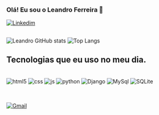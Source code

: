 ### Olá! Eu sou o Leandro Ferreira 👋
[![Linkedim](https://img.shields.io/badge/LinkedIn-0077B5?style=for-the-badge&logo=linkedin&logoColor=white)](https://www.linkedin.com/in/leandro-ferreira-santos-656b91278)
##
![Leandro GitHub stats](https://github-readme-stats.vercel.app/api?username=Leandr0fs&show_icons=true&theme=tokyonight) 
![Top Langs](https://github-readme-stats.vercel.app/api/top-langs/?username=Leandr0fs&hide_progress=true)

## Tecnologias que eu uso no meu dia.
<div style="display: inline_block"><br/>
  <img align="center" alt="html5" src="https://img.shields.io/badge/HTML5-E34F26?style=for-the-badge&logo=html5&logoColor=white"/>
  <img align="center" alt="css" src="https://img.shields.io/badge/CSS3-1572B6?style=for-the-badge&logo=css3&logoColor=white"/>
  <img align="center" alt="js" src="https://img.shields.io/badge/JavaScript-F7DF1E?style=for-the-badge&logo=javascript&logoColor=black"/>
  <img align="center" alt="python" src="https://img.shields.io/badge/Python-3776AB?style=for-the-badge&logo=python&logoColor=white"/>
  <img align="center" alt="Django" src="https://img.shields.io/badge/Django-092E20?style=for-the-badge&logo=django&logoColor=white"/>
  <img align="center" alt="MySql" src="https://img.shields.io/badge/MySQL-00000F?style=for-the-badge&logo=mysql&logoColor=white"/>
  <img align="center" alt="SQLite" src="https://img.shields.io/badge/SQLite-07405E?style=for-the-badge&logo=sqlite&logoColor=white"/>
  
</div><br/>


##
[![Gmail](https://img.shields.io/badge/Gmail-D14836?style=for-the-badge&logo=gmail&logoColor=white)](mailto:leandroferreiras128@gmail.com)


